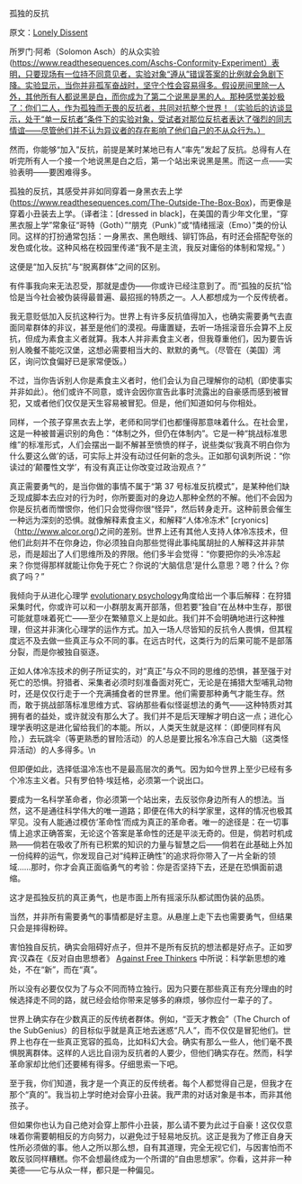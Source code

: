 孤独的反抗

原文：[Lonely Dissent](https://www.readthesequences.com/Lonely-Dissent)

所罗门·阿希（Solomon Asch）的从众实验(https://www.readthesequences.com/Aschs-Conformity-Experiment）表明，只要现场有一位持不同意见者，实验对象“遵从”错误答案的比例就会急剧下降。实验显示，当你并非孤军奋战时，坚守个性会容易得多。假设房间里除一人外，其他所有人都说黑是白，而你成为了第二个说黑是黑的人。那种感觉美妙极了：你们二人，作为孤独而无畏的反抗者，共同对抗整个世界！（实验后的访谈显示，处于“单一反抗者”条件下的实验对象，受试者对那位反抗者表达了强烈的同志情谊——尽管他们并不认为异议者的存在影响了他们自己的不从众行为。）

然而，你能够“加入”反抗，前提是某时某地已有人“率先”发起了反抗。总得有人在听完所有人一个接一个地说黑是白之后，第一个站出来说黑是黑。而这一点——实验表明——要困难得多。

孤独的反抗，其感受并非如同穿着一身黑衣去上学(https://www.readthesequences.com/The-Outside-The-Box-Box)，而更像是穿着小丑装去上学。（译者注：[dressed in black]，在美国的青少年文化里，“穿黑衣服上学”常象征“哥特（Goth）”“朋克（Punk）”或“情绪摇滚（Emo）”类的份认同。这样的打扮通常包括：一身黑衣、黑色眼线、铆钉饰品，有时还会搭配夸张的发色或化妆。这种风格在校园里传递“我不是主流，我反对庸俗的体制和常规。” ）

这便是“加入反抗”与“脱离群体”之间的区别。

有件事我向来无法忍受，那就是虚伪——你或许已经注意到了。而“孤独的反抗”恰恰是当今社会被伪装得最普遍、最招摇的特质之一。人人都想成为一个反传统者。

我无意贬低加入反抗这种行为。世界上有许多反抗值得加入，也确实需要勇气去直面同辈群体的非议，甚至是他们的漠视。毋庸置疑，去听一场摇滚音乐会算不上反抗，但成为素食主义者就算。我本人并非素食主义者，但我尊重他们，因为要告诉别人晚餐不能吃汉堡，这想必需要相当大的、默默的勇气。（尽管在（美国）湾区，询问饮食偏好已是家常便饭。）

不过，当你告诉别人你是素食主义者时，他们会认为自己理解你的动机（即使事实并非如此）。他们或许不同意，或许会因你宣告此事时流露出的自豪感而感到被冒犯，又或者他们仅仅是天生容易被冒犯。但是，他们知道如何与你相处。

同样，一个孩子穿黑衣去上学，老师和同学们也都懂得那意味着什么。在社会里，这是一种被普遍识别的角色：“体制之外，但仍在体制内”。它是一种“挑战标准思维”的标准形式，人们会摆出一副不解甚至愤愤的样子，说些类似‘我真不明白你为什么要这么做’的话，可实际上并没有动过任何新的念头。正如那句讽刺所说：“你读过的‘颠覆性文学’，有没有真正让你改变过政治观点？”

真正需要勇气的，是当你做的事情不属于“第 37 号标准反抗模式”，是某种他们缺乏现成脚本去应对的行为时，你所要面对的身边人那种全然的不解。他们不会因为你是反抗者而憎恨你，他们只会觉得你很“怪异”，然后转身走开。这种前景会催生一种远为深刻的恐惧。就像解释素食主义，和解释“人体冷冻术” [cryonics] （http://www.alcor.org/)之间的差别。世界上还有其他人支持人体冷冻技术，但他们此刻并不在你身边，你必须独自向那些觉得此事纯属胡扯的人解释这并非禁忌，而是超出了人们思维所及的界限。他们多半会觉得：“你要把你的头冷冻起来？你觉得那样就能让你免于死亡？你说的‘大脑信息’是什么意思？嗯？什么？你疯了吗？”

我倾向于从进化心理学 [evolutionary psychology](https://www.readthesequences.com/Evolutionary-Psychology)角度给出一个事后解释：在狩猎采集时代，你或许可以和一小群朋友离开部落，但若要”独自”在丛林中生存，那很可能就意味着死亡——至少在繁殖意义上是如此。我们并不会明确地进行这种推理，但这并非演化心理学的运作方式。加入一场人尽皆知的反抗令人畏惧，但其程度远不及去做一些真正与众不同的事。在远古时代，这类行为的后果可能不是部落分裂，而是你被独自驱逐。

正如人体冷冻技术的例子所证实的，对“真正”与众不同的思维的恐惧，甚至强于对死亡的恐惧。狩猎者、采集者必须时刻准备面对死亡，无论是在捕猎大型哺乳动物时，还是仅仅行走于一个充满捕食者的世界里。他们需要那种勇气才能生存。然而，敢于挑战部落标准思维方式、容纳那些看似怪诞想法的勇气——这种特质对其拥有者的益处，或许就没有那么大了。我们并不是后天理解才明白这一点；进化心理学表明这是进化留给我们的本能。所以，人类天生就是这样：（即便同样有风险，）去玩跳伞（等更熟悉的冒险活动）的人总是要比报名冷冻自己大脑（这类怪异活动）的人多得多。\n

但即便如此，选择低温冷冻也不是最高层次的勇气。因为如今世界上至少已经有多个冷冻主义者。只有罗伯特·埃廷格，必须第一个说出口。

要成为一名科学革命者，你必须第一个站出来，去反驳你身边所有人的想法。当然，这不是通往科学伟大的唯一道路；即便在伟大的科学家里，这样的情况也极其罕见。没有人能通过模仿‘革命性’而成为真正的革命者。唯一的途径是：在一切事情上追求正确答案，无论这个答案是革命性的还是平淡无奇的。但是，倘若时机成熟——倘若在吸收了所有已积累的知识的力量与智慧之后——倘若在此基础上外加一份纯粹的运气，你发现自己对“纯粹正确性”的追求将你带入了一片全新的领域……那时，你才会真正面临勇气的考验：你是否坚持下去，还是在恐惧面前退缩。

这才是孤独反抗的真正勇气，也是市面上所有摇滚乐队都试图伪装的品质。

当然，并非所有需要勇气的事情都是好主意。从悬崖上走下去也需要勇气，但结果只会是摔得粉碎。

害怕独自反抗，确实会阻碍好点子，但并不是所有反抗的想法都是好点子。正如罗宾·汉森在《反对自由思想者》 [Against Free Thinkers](http://www.overcomingbias.com/2007/06/against_free_th.html) 中所说：科学新思想的难处，不在“新”，而在“真”。

所以没有必要仅仅为了与众不同而特立独行。因为只要在那些真正有充分理由的时候选择走不同的路，就已经会给你带来足够多的麻烦，够你应付一辈子的了。

世界上确实存在少数真正的反传统者群体。例如，“亚天才教会”（The Church of the SubGenius）的目标似乎就是真正地去迷惑“凡人”，而不仅仅是冒犯他们。世界上也存在一些真正宽容的孤岛，比如科幻大会。确实有那么一些人，他们毫不畏惧脱离群体。这样的人远比自诩为反抗者的人要少，但他们确实存在。然而，科学革命家却比他们还要稀有得多。仔细思索一下吧。

至于我，你们知道，我才是一个真正的反传统者。每个人都觉得自己是，但我才在那个“真的”。我当初上学时绝对会穿小丑装。我严肃的对话对象是书本，而非其他孩子。

但如果你也认为自己绝对会穿上那件小丑装，那么请不要为此过于自豪！这仅仅意味着你需要朝相反的方向努力，以避免过于轻易地反抗。这正是我为了修正自身天性所必须做的事。他人之所以那么想，自有其道理，完全无视它们，与因害怕而不敢反驳同样糟糕。你不会想最终成为一个所谓的“自由思想家”。你看，这并非一种美德——它与从众一样，都只是一种偏见。